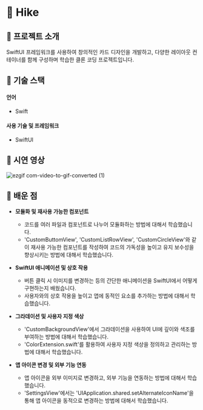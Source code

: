 # 🥾 Hike

## 👐 프로젝트 소개
<p align="justify">
  SwiftUI 프레임워크를 사용하여 창의적인 카드 디자인을 개발하고, 다양한 레이아웃 컨테이너를 함께 구성하며 학습한 클론 코딩 프로젝트입니다.
</p>

## 🚀 기술 스택

#### 언어
* Swift
#### 사용 기술 및 프레임워크
* SwiftUI

## 🚀 시연 영상
![ezgif com-video-to-gif-converted (1)](https://github.com/Sang-Mini/Hike/assets/105893642/2131b06d-7e80-4e27-8534-e4e99535fbbb)


## 🤩 배운 점
* **모듈화 및 재사용 가능한 컴포넌트**
  * 코드를 여러 파일과 컴포넌트로 나누어 모듈화하는 방법에 대해서 학습했습니다.
  * 'CustomButtomView', 'CustomListRowView', 'CustomCircleView'와 같이 재사용 가능한 컴포넌트를 작성하여 코드의 가독성을 높이고 유지 보수성을 향상시키는 방법에 대해서 학습했습니다.

* **SwiftUI 애니메이션 및 상호 작용**
  * 버튼 클릭 시 이미지를 변경하는 등의 간단한 애니메이션을 SwiftUI에서 어떻게 구현하는지 배웠습니다.
  * 사용자와의 상호 작용을 높이고 앱에 동적인 요소를 추가하는 방법에 대해서 학습했습니다.
 
* **그라데이션 및 사용자 지정 색상**
  * 'CustomBackgroundView'에서 그라데이션을 사용하여 UI에 깊이와 색조를 부여하는 방법에 대해서 학습했습니다.
  * 'ColorExtension.swift'를 활용하여 사용자 지정 색상을 정의하고 관리하는 방법에 대해서 학습했습니다.
 
* **앱 아이콘 변경 및 외부 기능 연동**
  * 앱 아이콘을 외부 이미지로 변경하고, 외부 기능을 연동하는 방법에 대해서 학습했습니다.
  * 'SettingsView'에서는 'UIApplication.shared.setAlternateIconName'을 통해 앱 아이콘을 동적으로 변경하는 방법에 대해서 학습했습니다.
